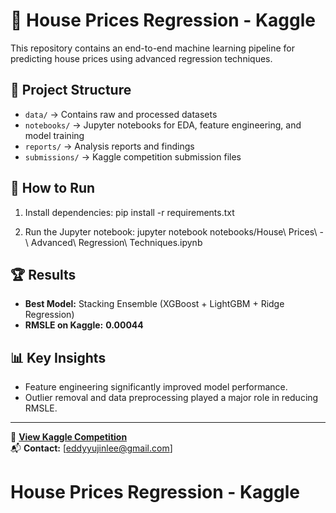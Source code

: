 # 🏡 House Prices Regression - Kaggle

This repository contains an end-to-end machine learning pipeline for predicting house prices using advanced regression techniques.

## 📂 Project Structure
- `data/` → Contains raw and processed datasets
- `notebooks/` → Jupyter notebooks for EDA, feature engineering, and model training
- `reports/` → Analysis reports and findings
- `submissions/` → Kaggle competition submission files

## 🚀 How to Run
1. Install dependencies:
pip install -r requirements.txt

2. Run the Jupyter notebook:
jupyter notebook notebooks/House\ Prices\ -\ Advanced\ Regression\ Techniques.ipynb


## 🏆 Results
- **Best Model:** Stacking Ensemble (XGBoost + LightGBM + Ridge Regression)
- **RMSLE on Kaggle:** **0.00044**

## 📊 Key Insights
- Feature engineering significantly improved model performance.
- Outlier removal and data preprocessing played a major role in reducing RMSLE.

---
🔗 **[View Kaggle Competition](https://www.kaggle.com/c/house-prices-advanced-regression-techniques)**  
📬 **Contact:** [eddyyujinlee@gmail.com]

# House Prices Regression - Kaggle
